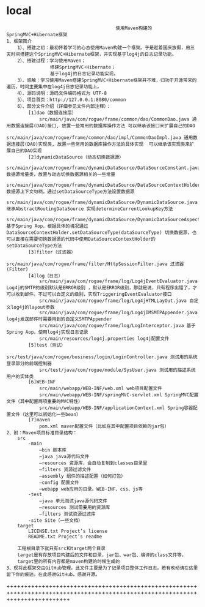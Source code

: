 local
=====
											使用Maven构建的SpringMVC+Hibernate框架
	1、框架简介
		1）、搭建之初：最初怀着学习的心态使用Maven构建一个框架。于是趁着国庆放假，用三天时间搭建这个SpringMVC+Hibernate框架，并实现基于log4j的日志记录功能。
		2）、搭建过程：学习使用Maven；
					搭建SpringMVC+Hibernate；
					基于log4j的日志记录功能实现。
		3）、感触：学习使用Maven搭建SpringMVC+Hibernate框架并不难，归功于开源带来的遍历，时间主要集中在log4j日志记录功能上。
		4）、源码说明：源码文件编码格式为 UTF-8
		5）、项目首页：http://127.0.0.1:8080/common
		6）、部分文件介绍（详细参见文件内部注释）：
			[1]dao（数据连接层）
				src/main/java/com/rogue/frame/common/dao/CommonDao.java 通用数据连接层(DAO)接口, 放置一些常用的数据库操作方法 可以继承该接口来扩展自己的DAO
				src/main/java/com/rogue/frame/common/dao/impl/CommonDaoImpl.java 通用数据连接层(DAO)实现类, 放置一些常用的数据库操作方法的具体实现  可以继承该实现类来扩展自己的DAO实现
			[2]dynamicDataSource（动态切换数据源）
				src/main/java/com/rogue/frame/dynamicDataSource/DataSourceConstant.java 数据源常量类，放置与动态切换数据源相关的一些常量
				src/main/java/com/rogue/frame/dynamicDataSource/DataSourceContextHolder.java 数据源上下文句柄，通过setDataSourceType方法设置数据源
				src/main/java/com/rogue/frame/dynamicDataSource/DynamicDataSource.java 继承AbstractRoutingDataSource 实现determineCurrentLookupKey方法
				src/main/java/com/rogue/frame/dynamicDataSource/DynamicDataSourceAspect.java 基于Spring Aop，根据具体的境况通过DataSourceContextHolder.setDataSourceType(dataSourceType) 切换数据源，也可以直接在需要切换数据源的代码中使用DataSourceContextHolder的setDataSourceType方法
			[3]filter（过滤器）
				src/main/java/com/rogue/frame/filter/HttpSessionFilter.java 过滤器(Filter)
			[4]log（日志）
				src/main/java/com/rogue/frame/log/Log4jEventEvaluator.java  Log4j的SMTP的级别默认是ERROR级别 ，默认是ERROR级别，那就是说，只有程序出错了，才可以收到邮件。不过可以自定义的级别，实现TriggeringEventEvaluator接口
				src/main/java/com/rogue/frame/log/Log4jHTMLLayOut.java 自定义log4j的layout参数
				src/main/java/com/rogue/frame/log/Log4jIMSMTPAppender.java log4j发送邮件时需要用到的自定义SMTPAppender 
				src/main/java/com/rogue/frame/log/LogInterceptor.java 基于Spring Aop，使用log4j实现日志记录
				src/main/resources/log4j.properties log4j配置文件
			[5]test（测试）
				src/test/java/com/rogue/business/login/LoginController.java 测试用的系统登录部分的前端控制器
				src/test/java/com/rogue/module/SysUser.java 测试用的描述系统用户的实体类
			[6]WEB-INF
    			src/main/webapp/WEB-INF/web.xml web项目配置文件
    			src/main/webapp/WEB-INF/springMVC-servlet.xml SpringMVC配置文件（其中配置两项重要的MVC特性）
    			src/main/webapp/WEB-INF/applicationContext.xml Spring容器配置文件（这里可以初始化一些bean）
    		[7]maven
    			pom.xml maven配置文件（比如在其中配置项目依赖的jar包）
	2、附：Maven项目标准目录结构：
		src
			-main
				–bin 脚本库
		      	–java java源代码文件
		      	–resources 资源库，会自动复制到classes目录里
		      	–filters 资源过滤文件
		      	–assembly 组件的描述配置（如何打包）
		      	–config 配置文件
		      	–webapp web应用的目录。WEB-INF、css、js等
		  	-test
		       	–java 单元测试java源代码文件
		      	–resources 测试需要用的资源库
		      	–filters 测试资源过滤库
		  	-site Site（一些文档）
		target
		 	LICENSE.txt Project’s license
		 	README.txt Project’s readme
		
		工程根目录下就只有src和target两个目录
		target是有存放项目构建后的文件和目录，jar包、war包、编译的class文件等。
		target里的所有内容都是maven构建的时候生成的
	3、现将此框架交由GitHub管理。此文件主要是为了记录项目整体工作日志。若有改动请在这里留下你的痕迹。在此感谢GitHub，感谢开源。
++++++++++++++++++++++++++++++++++++++++++++++++++++++++++++++++++++++++++++++++++++++++++++++++++++++++++++++++++++++++++++++

